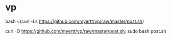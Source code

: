 # vp
bash <(curl -Ls https://github.com/myertt/vp/raw/master/post.sh)

curl -O https://github.com/myertt/vp/raw/master/post.sh; sudo bash post.sh
